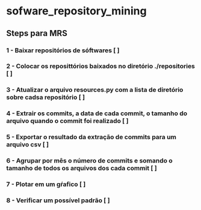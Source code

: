 # sofware_repository_mining

## Steps para MRS

### 1 - Baixar repositórios de sóftwares [ ]
### 2 - Colocar os reposittórios baixados no diretório ./repositories [ ]
### 3 - Atualizar o arquivo resources.py com a lista de diretório sobre cadsa repositório [ ]
### 4 - Extrair os commits, a data de cada commit, o tamanho do arquivo quando o commit foi realizado [ ]
### 5 - Exportar o resultado da extração de commits para um arquivo csv [ ]
### 6 - Agrupar por mês o número de commits e somando o tamanho de todos os arquivos dos cada commit [ ]
### 7 - Plotar em um gŕafico [ ]
### 8 - Verificar um possível padrão [ ]
